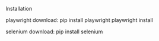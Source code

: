 Installation

playwright download: 
 pip install playwright
 playwright install

selenium download:
 pip install selenium
